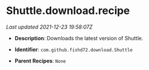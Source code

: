 # Shuttle.download.recipe

_Last updated 2021-12-23 19:58:07Z_

- **Description**: Downloads the latest version of Shuttle.

- **Identifier**: `com.github.fishd72.download.Shuttle`

- **Parent Recipes**: `None`